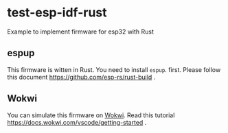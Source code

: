 # test-esp-idf-rust
Example to implement firmware for esp32 with Rust

## espup

This firmware is witten in Rust. You need to install `espup`. first. Please follow this document https://github.com/esp-rs/rust-build .

## Wokwi

You can simulate this firmware on [Wokwi](https://wokwi.com/). Read this tutorial https://docs.wokwi.com/vscode/getting-started .
